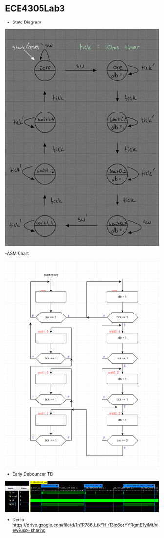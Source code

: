 # ECE4305Lab3
- State Diagram

![](images/early_debouncer_statediagram.jpg)

-ASM Chart

![](images/early_debouncer_ASM.jpg)

- Early Debouncer TB

![](images/early_debouncer_tb.PNG)

- Demo
https://drive.google.com/file/d/1nTR786J_tkYHIr13ic6ozYYRgmETyiMt/view?usp=sharing
